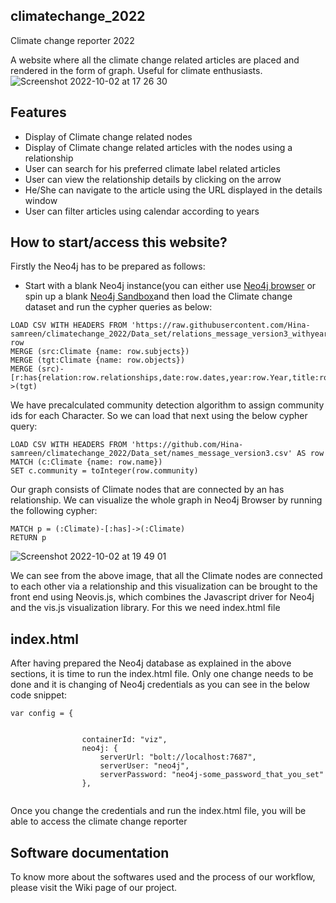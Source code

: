 ## climatechange_2022
Climate change reporter 2022

A website where all the climate change related articles are placed and rendered in the form of graph. Useful for climate enthusiasts.![Screenshot 2022-10-02 at 17 26 30](https://user-images.githubusercontent.com/66202956/193462111-e8e67ae0-1bbc-4047-a2d6-bc8e0166b033.png)

## Features
- Display of Climate change related nodes
- Display of Climate change related articles with the nodes using a relationship
- User can search for his preferred climate label related articles
- User can view the relationship details by clicking on the arrow
- He/She can navigate to the article using the URL displayed in the details window
- User can filter articles using calendar according to years

## How to start/access this website?
Firstly the Neo4j has to be prepared as follows:
- Start with a blank Neo4j instance(you can either use [Neo4j browser](https://neo4j.com/docs/operations-manual/current/installation/neo4j-browser/#:~:text=Neo4j%20Browser%20is%20a%20tool,Neo4j%20Server%20and%20Neo4j%20Desktop.) or spin up a blank [Neo4j Sandbox](https://neo4j.com/sandbox/)and then load the Climate change dataset and run the cypher queries as below:

```
LOAD CSV WITH HEADERS FROM 'https://raw.githubusercontent.com/Hina-samreen/climatechange_2022/Data_set/relations_message_version3_withyear.csv'AS row  
MERGE (src:Climate {name: row.subjects})  
MERGE (tgt:Climate {name: row.objects})  
MERGE (src)-[r:has{relation:row.relationships,date:row.dates,year:row.Year,title:row.titles}]->(tgt) 

```

We have precalculated community detection algorithm to assign community ids for each Character. So we can load that next using the below cypher query:

```
LOAD CSV WITH HEADERS FROM 'https://github.com/Hina-samreen/climatechange_2022/Data_set/names_message_version3.csv' AS row  
MATCH (c:Climate {name: row.name})  
SET c.community = toInteger(row.community) 

```
Our graph consists of Climate nodes that are connected by an has relationship. We can visualize the whole graph in Neo4j Browser by running the following cypher:
```
MATCH p = (:Climate)-[:has]->(:Climate)
RETURN p
```
![Screenshot 2022-10-02 at 19 49 01](https://user-images.githubusercontent.com/66202956/193468473-cfdfb56e-f6c1-4a3b-b5d8-da95a207e391.png)

We can see from the above image, that all the Climate nodes are connected to each other via a relationship and this visualization can be brought to the front end using Neovis.js, which combines the Javascript driver for Neo4j and the vis.js visualization library. For this we need index.html file

## index.html
After having prepared the Neo4j database as explained in the above sections, it is time to run the index.html file. Only one change needs to be done and it is changing of Neo4j credentials as you can see in the below code snippet:

```
var config = {


				containerId: "viz",
				neo4j: {
					serverUrl: "bolt://localhost:7687",
					serverUser: "neo4j",
					serverPassword: "neo4j-some_password_that_you_set"
				},
				
 ```
 Once you change the credentials and run the index.html file, you will be able to access the climate change reporter

## Software documentation
To know more about the softwares used and the process of our workflow, please visit the Wiki page of our project.
